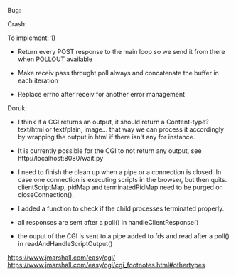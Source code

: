 Bug:


Crash:

To implement:
1)
  - Return every POST response to the main loop so we send it from there when POLLOUT available

  - Make receiv pass throught poll always and concatenate the buffer in each iteration
  - Replace errno after receiv for another error management

Doruk:
- I think if a CGI returns an output, it should return a Content-type? text/html or text/plain, image... that way we can process it accordingly by wrapping the output in html if there isn't any for instance.

- It is currently possible for the CGI to not return any output, see http://localhost:8080/wait.py

- I need to finish the clean up when a pipe or a connection is closed. In case one connection is executing scripts in the browser, but then quits.
clientScriptMap, pidMap and terminatedPidMap need to be purged on closeConnection().

- I added a function to check if the child processes terminated properly.

- all responses are sent after a poll() in handleClientResponse()

- the ouput of the CGI is sent to a pipe added to fds and read after a poll() in readAndHandleScriptOutput()

https://www.jmarshall.com/easy/cgi/
https://www.jmarshall.com/easy/cgi/cgi_footnotes.html#othertypes